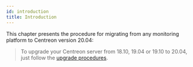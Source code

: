 ```yaml
---
id: introduction
title: Introduction
---
```


This chapter presents the procedure for migrating from any monitoring platform
to Centreon version 20.04:

> To upgrade your Centreon server from 18.10, 19.04 or 19.10 to 20.04, just follow the
> [upgrade procedures](../upgrade/introduction).
